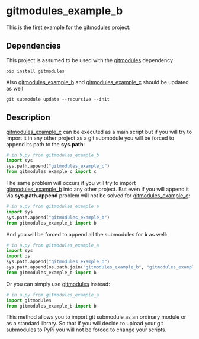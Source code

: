 # gitmodules_example_b
This is the first example for the
<a href=https://github.com/KuYaki/gitmodules>gitmodules</a> project.

## Dependencies
This project is assumed to be used with the <a href=https://github.com/KuYaki/gitmodules>gitmodules</a> dependency

```
pip install gitmodules
```

Also <a href=https://github.com/KuYaki/gitmodules_example_b>gitmodules_example_b</a> and 
<a href=https://github.com/KuYaki/gitmodules_example_c>gitmodules_example_c</a> should be updated as well

```
git submodule update --recursive --init
```

## Description
<a href=https://github.com/KuYaki/gitmodules_example_c>gitmodules_example_c</a> can be executed as a main script 
but if you will try to import it in any other project as a git submodule
you will be forced to append its path to the <b>sys.path</b>:

```python
# in b.py from gitmodules_example_b
import sys
sys.path.append("gitmodules_example_c")
from gitmodules_example_c import c
```

The same problem will occurs if you will try to import 
<a href=https://github.com/KuYaki/gitmodules_example_b>gitmodules_example_b</a> into any other project.
But even if you will append it via <b>sys.path.append</b> problem will not be solved for
<a href=https://github.com/KuYaki/gitmodules_example_c>gitmodules_example_c</a>:

```python
# in a.py from gitmodules_example_a
import sys
sys.path.append("gitmodules_example_b")
from gitmodules_example_b import b
```

And you will be forced to append all the submodules for <b>b</b> as well:

```python
# in a.py from gitmodules_example_a
import sys
import os
sys.path.append("gitmodules_example_b")
sys.path.append(os.path.join("gitmodules_example_b", "gitmodules_example_c"))
from gitmodules_example_b import b
```

Or you can simply use <a href=https://github.com/KuYaki/gitmodules>gitmodules</a> instead:

```python
# in a.py from gitmodules_example_a
import gitmodules
from gitmodules_example_b import b
```

This method allows you to import git submodule as an ordinary module or as a standard library.
So that if you will decide to upload your git submodules to PyPi you will not be forced to change your scripts. 
